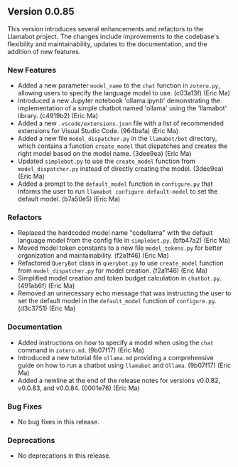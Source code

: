 ## Version 0.0.85

This version introduces several enhancements and refactors to the Llamabot project. The changes include improvements to the codebase's flexibility and maintainability, updates to the documentation, and the addition of new features.

### New Features

- Added a new parameter `model_name` to the `chat` function in `zotero.py`, allowing users to specify the language model to use. (c03a13f) (Eric Ma)
- Introduced a new Jupyter notebook 'ollama.ipynb' demonstrating the implementation of a simple chatbot named 'ollama' using the 'llamabot' library. (c4919b2) (Eric Ma)
- Added a new `.vscode/extensions.json` file with a list of recommended extensions for Visual Studio Code. (964bafa) (Eric Ma)
- Added a new file `model_dispatcher.py` in the `llamabot/bot` directory, which contains a function `create_model` that dispatches and creates the right model based on the model name. (3dee9ea) (Eric Ma)
- Updated `simplebot.py` to use the `create_model` function from `model_dispatcher.py` instead of directly creating the model. (3dee9ea) (Eric Ma)
- Added a prompt to the `default_model` function in `configure.py` that informs the user to run `llamabot configure default-model` to set the default model. (b7a50e5) (Eric Ma)

### Refactors

- Replaced the hardcoded model name "codellama" with the default language model from the config file in `simplebot.py`. (bfb47a2) (Eric Ma)
- Moved model token constants to a new file `model_tokens.py` for better organization and maintainability. (f2a1f46) (Eric Ma)
- Refactored `QueryBot` class in `querybot.py` to use `create_model` function from `model_dispatcher.py` for model creation. (f2a1f46) (Eric Ma)
- Simplified model creation and token budget calculation in `chatbot.py`. (491ab6f) (Eric Ma)
- Removed an unnecessary echo message that was instructing the user to set the default model in the `default_model` function of `configure.py`. (d3c3751) (Eric Ma)

### Documentation

- Added instructions on how to specify a model when using the `chat` command in `zotero.md`. (9b07f17) (Eric Ma)
- Introduced a new tutorial file `ollama.md` providing a comprehensive guide on how to run a chatbot using `llamabot` and `Ollama`. (9b07f17) (Eric Ma)
- Added a newline at the end of the release notes for versions v0.0.82, v0.0.83, and v0.0.84. (0001e76) (Eric Ma)

### Bug Fixes

- No bug fixes in this release.

### Deprecations

- No deprecations in this release.